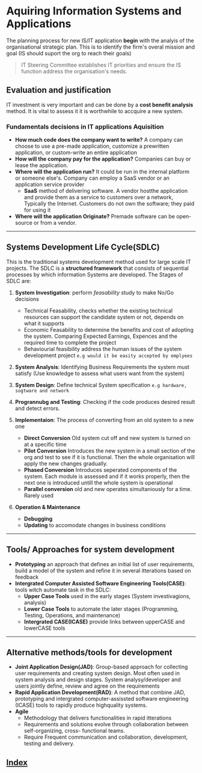 # Aquiring Information Systems and Applications

The planning process for new IS/IT application __begin__ with the analyis of the organisational strategic plan. This is to identify the firm's overal mission and goal (IS should suport the org to reach their goals)

> IT Steering Committee establishes IT priorities and ensure the IS function address the organisation's needs.

## Evaluation and justification

IT investment is very important and can be done by a __cost benefit analysis__ method. It is vital to assess it it is worthwhile to accquire a new system.

### Fundamentals decisions in IT applications Aquisition

- __How much code does the company want to write?__ A company can choose to use a pre-made application, customize a prewritten application, or custom-write an entire application
- __How will the company pay for the application?__ Companies can buy or lease the application.
- __Where will the application run?__ It could be run in the internal platform or someone else's. Company can employ a SaaS vendor or an application service provider
  - __SaaS__ method of delivering software. A vendor hostthe application and provide them as a service to customers over a network, Typically the Internet. Customers do not own the software; they paid for using it
- __Where will the application Originate?__ Premade software can be open-source or from a vendor.

---

## Systems Development Life Cycle(SDLC)

This is the traditional systems development method used for large scale IT projects. The SDLC is a __structured framework__ that consists of sequential processes by which information Systems are developed. The Stages of SDLC are:

1. __System Investigation__: perform _feasability_ study to make No/Go decisions
   - Technical Feasability, checks whether the existing technical resources can support the candidate system or not, depends on what it supports
   - Economic Feasability to determine the benefits and cost of adopting the system. Comparing Expected Earnings, Expences and the required time to complete the project
   - Behaviourial feasibility address the human issues of the system development project `e.g would it be easity accepted by emplyees`

2. __System Analysis__: Identifying Business Requirements the system must satisfy (Use knowledge to assess what users want from the system)
3. __System Design__: Define technical System specification `e.g hardware, sogtware and network`
4. __Progrannubg and Testing__: Checking if the code produces desired result and detect errors.
5. __Implementaion__: The process of converting from an old system to a new one
   - __Direct Conversion__ Old system cut off and new system is turned on at a specific time
   - __Pilot Conversion__ Introduces the new system in a small section of the org and test to see if it is functional. Then the whole organisation will apply the new changes gradually.
   - __Phased Conversion__ Introduces seperated components of the system. Each module is assessed and if it works properly, then the next one is introduced untill the whole system is operational
   - __Parallel conversion__ old and new operates simultaniously for a time. Rarely used
6. __Operation & Maintenance__
   - __Debugging__
   - __Updating__ to accomodate changes in business conditions

---

## Tools/ Approaches for system development

- __Prototyping__ an approach that defines an initial list of user requirements, build a model of the system and refine it in several itterations based on feedback
- __Intergrated Computer Assisted Software Engineering Tools(CASE)__: tools witch automate task in the SDLC:
  - __Upper Case Tools__ used in the early stages (System investivagions, analysis)
  - __Lower Case Tools__ to automate the later stages (Programming, Testing, Operations, and maintenance)
  - __Intergrated CASE(ICASE)__ provide links between upperCASE and lowerCASE tools

---

## Alternative methods/tools for development

- __Joint Application Design(JAD)__: Group-based approach for collecting user requirements and creating system design. Most often used in system analysis and design stages. System analysy/developer and users jointly define, review and agree on the requirements
- __Rapid Application Development(RAD)__: A method that combine JAD, prototyping and intergrated computer-assissted software engineering (ICASE) tools to rapidly produce highquality systems.
- __Agile__
  - Methodology that delivers functionalities in rapid itterations
  - Requirements and solutions evolve through collaboration between self-organizing, cross- functional teams.
  - Require Frequent communication and collaboration, development, testing and delivery.

## [__Index__](../index.md)